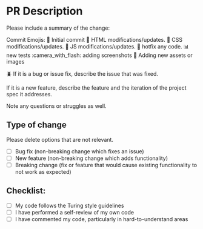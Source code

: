 # PR Description
Please include a summary of the change:


Commit Emojis:
:tada: Initial commit
:construction: HTML modifications/updates.
:art: CSS modifications/updates.
:crystal_ball: JS modifications/updates.
:lipstick: hotfix any code.
:bar_chart: new tests
:camera_with_flash: adding screenshots
:bento: Adding new assets or images

:beetle: If it is a bug or issue fix, describe the issue that was fixed.


If it is a new feature, describe the feature and the iteration of the project spec it addresses.



Note any questions or struggles as well.

## Type of change
Please delete options that are not relevant.
- [ ] Bug fix (non-breaking change which fixes an issue)
- [ ] New feature (non-breaking change which adds functionality)
- [ ] Breaking change (fix or feature that would cause existing functionality to not work as expected)

## Checklist:
- [ ] My code follows the Turing style guidelines
- [ ] I have performed a self-review of my own code
- [ ] I have commented my code, particularly in hard-to-understand areas
